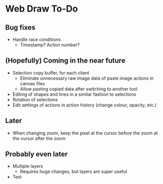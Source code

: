 # Web Draw To-Do
## Bug fixes
- Handle race conditions
  - Timestamp? Action number?
## (Hopefully) Coming in the near future
- Selection copy buffer, for each client
  - Eliminate unnecessary raw image data of paste image actions in canvas files
  - Allow pasting copied data after switching to another tool
- Editing of shapes and lines in a similar fashion to selections
- Rotation of selections
- Edit settings of actions in action history (change colour, opacity, etc.)
## Later
- When changing zoom, keep the pixel at the cursor before the zoom at the cursor after the zoom
## Probably even later
- Multiple layers
  - Requires huge changes, but layers are super useful
- Text
